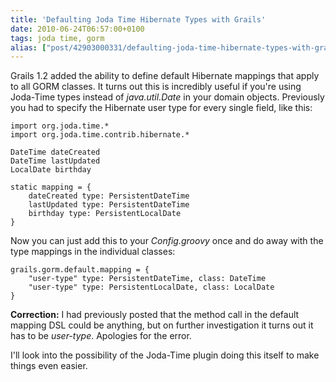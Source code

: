 ```yaml
---
title: 'Defaulting Joda Time Hibernate Types with Grails'
date: 2010-06-24T06:57:00+0100
tags: joda time, gorm
alias: ["post/42903000331/defaulting-joda-time-hibernate-types-with-grails/"]
---
```


Grails 1.2 added the ability to define default Hibernate mappings that apply to all GORM classes. It turns out this is incredibly useful if you're using Joda-Time types instead of _java.util.Date_ in your domain objects. Previously you had to specify the Hibernate user type for every single field, like this:

    import org.joda.time.*
    import org.joda.time.contrib.hibernate.*

    DateTime dateCreated
    DateTime lastUpdated
    LocalDate birthday

    static mapping = {
        dateCreated type: PersistentDateTime
        lastUpdated type: PersistentDateTime
        birthday type: PersistentLocalDate
    }

Now you can just add this to your _Config.groovy_ once and do away with the type mappings in the individual classes:

    grails.gorm.default.mapping = {
        "user-type" type: PersistentDateTime, class: DateTime
        "user-type" type: PersistentLocalDate, class: LocalDate
    }

**Correction:** I had previously posted that the method call in the default mapping DSL could be anything, but on further investigation it turns out it has to be _user-type_. Apologies for the error.

I'll look into the possibility of the Joda-Time plugin doing this itself to make things even easier.

